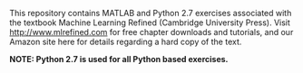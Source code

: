 This repository contains MATLAB and Python 2.7 exercises associated with the textbook Machine Learning Refined (Cambridge University Press). Visit http://www.mlrefined.com for free chapter downloads and tutorials, and our Amazon site here for details regarding a hard copy of the text.

**NOTE: Python 2.7 is used for all Python based exercises.**
